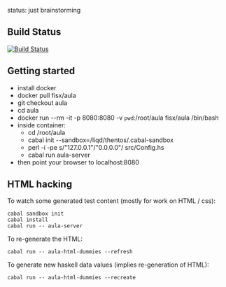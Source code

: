 status: just brainstorming

## Build Status

[![Build Status](https://travis-ci.org/liqd/aula.svg?branch=master)](https://travis-ci.org/liqd/aula)


## Getting started

- install docker
- docker pull fisx/aula
- git checkout aula
- cd aula
- docker run --rm -it -p 8080:8080 -v `pwd`:/root/aula fisx/aula /bin/bash
- inside container:
    - cd /root/aula
    - cabal init --sandbox=/liqd/thentos/.cabal-sandbox
    - perl -i -pe s/"127.0.0.1"/"0.0.0.0"/ src/Config.hs
    - cabal run aula-server
- then point your browser to localhost:8080


## HTML hacking

To watch some generated test content (mostly for work on HTML / css):

```shell
cabal sandbox init
cabal install
cabal run -- aula-server
```

To re-generate the HTML:

```shell
cabal run -- aula-html-dummies --refresh
```

To generate new haskell data values (implies re-generation of HTML):

```shell
cabal run -- aula-html-dummies --recreate
```

